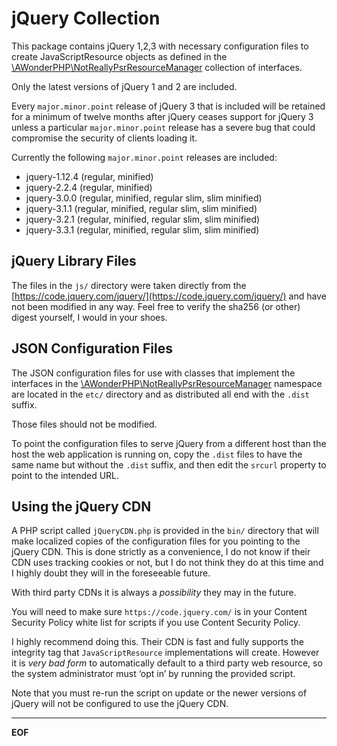jQuery Collection
=================

This package contains jQuery 1,2,3 with necessary configuration files to create
JavaScriptResource objects as defined in the
[\AWonderPHP\NotReallyPsrResourceManager](https://github.com/AliceWonderMiscreations/NotReallyPsrResourceManager)
collection of interfaces.

Only the latest versions of jQuery 1 and 2 are included.

Every `major.minor.point` release of jQuery 3 that is included will be retained
for a minimum of twelve months after jQuery ceases support for jQuery 3 unless
a particular `major.minor.point` release has a severe bug that could compromise
the security of clients loading it.

Currently the following `major.minor.point` releases are included:

* jquery-1.12.4 (regular, minified)
* jquery-2.2.4 (regular, minified)
* jquery-3.0.0 (regular, minified, regular slim, slim minified)
* jquery-3.1.1 (regular, minified, regular slim, slim minified)
* jquery-3.2.1 (regular, minified, regular slim, slim minified)
* jquery-3.3.1 (regular, minified, regular slim, slim minified)


jQuery Library Files
--------------------

The files in the `js/` directory were taken directly from the
[https://code.jquery.com/jquery/](https://code.jquery.com/jquery/) and have not
been modified in any way. Feel free to verify the sha256 (or other) digest
yourself, I would in your shoes.


JSON Configuration Files
------------------------

The JSON configuration files for use with classes that implement the interfaces
in the
[\AWonderPHP\NotReallyPsrResourceManager](https://github.com/AliceWonderMiscreations/NotReallyPsrResourceManager)
namespace are located in the `etc/` directory and as distributed all end with the `.dist` suffix.

Those files should not be modified.

To point the configuration files to serve jQuery from a different host than the
host the web application is running on, copy the `.dist` files to have the same
name but without the `.dist` suffix, and then edit the `srcurl` property to
point to the intended URL.


Using the jQuery CDN
--------------------

A PHP script called `jQueryCDN.php` is provided in the `bin/` directory that
will make localized copies of the configuration files for you pointing to the
jQuery CDN. This is done strictly as a convenience, I do not know if their CDN
uses tracking cookies or not, but I do not think they do at this time and I
highly doubt they will in the foreseeable future.

With third party CDNs it is always a *possibility* they may in the future.

You will need to make sure `https://code.jquery.com/` is in your Content
Security Policy white list for scripts if you use Content Security Policy.

I highly recommend doing this. Their CDN is fast and fully supports the
integrity tag that `JavaScriptResource` implementations will create. However it
is *very bad form* to automatically default to a third party web resource, so
the system administrator must ‘opt in’ by running the provided script.

Note that you must re-run the script on update or the newer versions of jQuery
will not be configured to use the jQuery CDN.


-----------------------------------
__EOF__